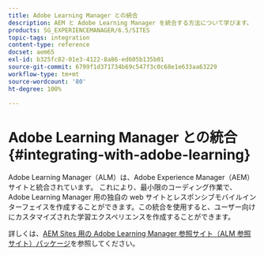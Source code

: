 ```yaml
---
title: Adobe Learning Manager との統合
description: AEM と Adobe Learning Manager を統合する方法について学びます。
products: SG_EXPERIENCEMANAGER/6.5/SITES
topic-tags: integration
content-type: reference
docset: aem65
exl-id: b325fc82-01e3-4122-8a86-ed605b135b01
source-git-commit: 6799f1d371734b69c547f3c0c68e1e633aa63229
workflow-type: tm+mt
source-wordcount: '80'
ht-degree: 100%

---
```


# Adobe Learning Manager との統合{#integrating-with-adobe-learning}

Adobe Learning Manager（ALM）は、Adobe Experience Manager（AEM）サイトと統合されています。 これにより、最小限のコーディング作業で、Adobe Learning Manager 用の独自の web サイトとレスポンシブモバイルインターフェイスを作成することができます。この統合を使用すると、ユーザー向けにカスタマイズされた学習エクスペリエンスを作成することができます。

詳しくは、[AEM Sites 用の Adobe Learning Manager 参照サイト（ALM 参照サイト）パッケージ](https://helpx.adobe.com/jp/learning-manager/adobe-learning-manager-integration-aem.html)を参照してください。
